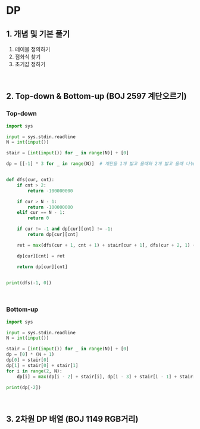 


# DP

## 1. 개념 및 기본 풀기 

1. 테이블 정의하기
2. 점화식 찾기
3. 초기값 정하기

<br>

## 2. Top-down & Bottom-up (BOJ 2597 계단오르기) 
### Top-down 
```python
import sys

input = sys.stdin.readline
N = int(input())

stair = [int(input()) for _ in range(N)] + [0]

dp = [[-1] * 3 for _ in range(N)]  # 계단을 1개 밟고 올때와 2개 밟고 올때 나눠서 DP


def dfs(cur, cnt):
    if cnt > 2:
        return -100000000

    if cur > N - 1:
        return -100000000
    elif cur == N - 1:
        return 0

    if cur != -1 and dp[cur][cnt] != -1:
        return dp[cur][cnt]

    ret = max(dfs(cur + 1, cnt + 1) + stair[cur + 1], dfs(cur + 2, 1) + stair[cur + 2])

    dp[cur][cnt] = ret

    return dp[cur][cnt]


print(dfs(-1, 0))
```

<br>

### Bottom-up

```python
import sys

input = sys.stdin.readline
N = int(input())

stair = [int(input()) for _ in range(N)] + [0]
dp = [0] * (N + 1)
dp[0] = stair[0]
dp[1] = stair[0] + stair[1]
for i in range(2, N):
    dp[i] = max(dp[i - 2] + stair[i], dp[i - 3] + stair[i - 1] + stair[i])

print(dp[-2])
```

<br>


## 3. 2차원 DP 배열 (BOJ 1149 RGB거리)
```python

```



